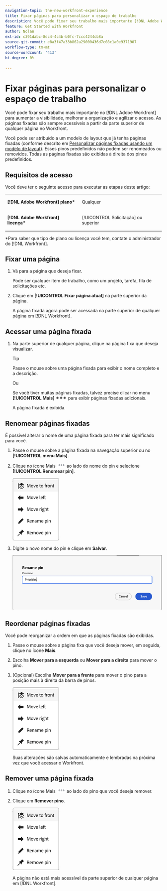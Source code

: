 ```yaml
---
navigation-topic: the-new-workfront-experience
title: Fixar páginas para personalizar o espaço de trabalho
description: Você pode fixar seu trabalho mais importante [!DNL Adobe Workfront] para aumentar a visibilidade, melhorar a organização e agilizar o acesso. As páginas fixadas são sempre acessíveis a partir da parte superior de qualquer página no Workfront.
feature: Get Started with Workfront
author: Nolan
exl-id: c391dabc-8dc4-4c4b-b0fc-7ccc4244cb8a
source-git-commit: e8a3f47a33b862a29000436d7c08c1a0e9371907
workflow-type: tm+mt
source-wordcount: '413'
ht-degree: 0%

---
```


# Fixar páginas para personalizar o espaço de trabalho

Você pode fixar seu trabalho mais importante no [!DNL Adobe Workfront] para aumentar a visibilidade, melhorar a organização e agilizar o acesso. As páginas fixadas são sempre acessíveis a partir da parte superior de qualquer página no Workfront.

Você pode ser atribuído a um modelo de layout que já tenha páginas fixadas (conforme descrito em [Personalizar páginas fixadas usando um modelo de layout](../../administration-and-setup/customize-workfront/use-layout-templates/customize-pinned-pages.md)). Esses pinos predefinidos não podem ser renomeados ou removidos. Todas as páginas fixadas são exibidas à direita dos pinos predefinidos.

## Requisitos de acesso

Você deve ter o seguinte acesso para executar as etapas deste artigo:

<table style="table-layout:auto"> 
 <col> 
 </col> 
 <col> 
 </col> 
 <tbody> 
  <tr> 
   <td role="rowheader"><strong>[!DNL Adobe Workfront] plano*</strong></td> 
   <td> <p>Qualquer</p> </td> 
  </tr> 
  <tr> 
   <td role="rowheader"><strong>[!DNL Adobe Workfront] licença*</strong></td> 
   <td> <p>[!UICONTROL Solicitação] ou superior</p> </td> 
  </tr> 
 </tbody> 
</table>

&#42;Para saber que tipo de plano ou licença você tem, contate o administrador do [!DNL Workfront].

## Fixar uma página

1. Vá para a página que deseja fixar.

   Pode ser qualquer item de trabalho, como um projeto, tarefa, fila de solicitações etc.

1. Clique em **[!UICONTROL Fixar página atual]** na parte superior da página.

   A página fixada agora pode ser acessada na parte superior de qualquer página em [!DNL Workfront].

## Acessar uma página fixada

1. Na parte superior de qualquer página, clique na página fixa que deseja visualizar.

   >[!TIP]
   >
   >Passe o mouse sobre uma página fixada para exibir o nome completo e a descrição.

   Ou

   Se você tiver muitas páginas fixadas, talvez precise clicar no menu **[!UICONTROL Mais]** ![](assets/more-icon-spectrum.png) para exibir páginas fixadas adicionais.

   A página fixada é exibida.

## Renomear páginas fixadas

É possível alterar o nome de uma página fixada para ter mais significado para você.

1. Passe o mouse sobre a página fixada na navegação superior ou no **[!UICONTROL menu Mais]**.
1. Clique no ícone Mais ![](assets/more-icon.png) ao lado do nome do pin e selecione **[!UICONTROL Renomear pin]**.

   ![Renomear pino](assets/pin-menu.png)

1. Digite o novo nome do pin e clique em **Salvar**.

   ![Clique na marca de seleção para renomear o pino](assets/new-pin-name.png)


## Reordenar páginas fixadas

Você pode reorganizar a ordem em que as páginas fixadas são exibidas.

1. Passe o mouse sobre a página fixa que você deseja mover, em seguida, clique no ícone **Mais**.
1. Escolha **Mover para a esquerda** ou **Mover para a direita** para mover o pino.
1. (Opcional) Escolha **Mover para a frente** para mover o pino para a posição mais à direita da barra de pinos.

   ![mover marcadores](assets/pin-menu.png)

   Suas alterações são salvas automaticamente e lembradas na próxima vez que você acessar o Workfront.

## Remover uma página fixada

1. Clique no ícone Mais ![](assets/more-icon.png) ao lado do pino que você deseja remover.
1. Clique em **Remover pino**.

   ![Remover pino](assets/pin-menu.png)

   A página não está mais acessível da parte superior de qualquer página em [!DNL Workfront].
